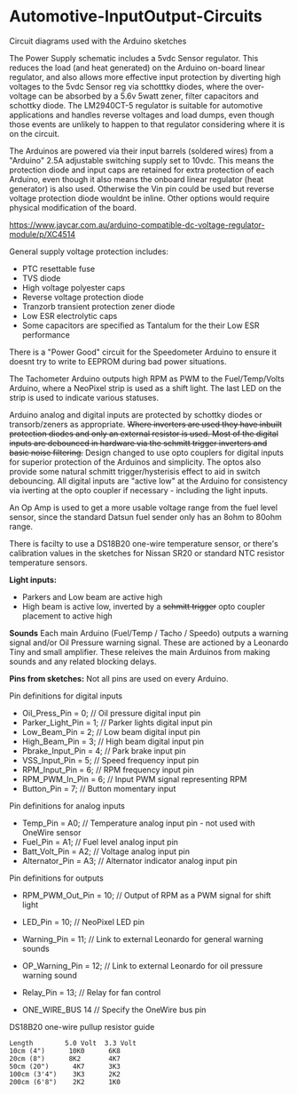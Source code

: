 # Automotive-InputOutput-Circuits
Circuit diagrams used with the Arduino sketches

The Power Supply schematic includes a 5vdc Sensor regulator. This reduces the load (and heat generated) on
the Arduino on-board linear regulator, and also allows more effective input protection
by diverting high voltages to the 5vdc Sensor reg via schotttky diodes, where the over-voltage can be absorbed
by a 5.6v 5watt zener, filter capacitors and schottky diode.
The LM2940CT-5 regulator is suitable for automotive applications and handles reverse voltages and load dumps,
even though those events are unlikely to happen to that regulator considering where it is on the circuit.

The Arduinos are powered via their input barrels (soldered wires) from a "Arduino" 2.5A adjustable switching
supply set to 10vdc. This means the protection diode and input caps are retained for extra protection of
each Arduino, even though it also means the onboard linear regulator (heat generator) is also used.
Otherwise the Vin pin could be used but reverse voltage protection diode wouldnt be inline. 
Other options would require physical modification of the board.

https://www.jaycar.com.au/arduino-compatible-dc-voltage-regulator-module/p/XC4514

General supply voltage protection includes:
- PTC resettable fuse
- TVS diode
- High voltage polyester caps
- Reverse voltage protection diode
- Tranzorb transient protection zener diode
- Low ESR electrolytic caps
- Some capacitors are specified as Tantalum for the their Low ESR performance

There is a "Power Good" circuit for the Speedometer Arduino to ensure it doesnt try to write to EEPROM
during bad power situations.

The Tachometer Arduino outputs high RPM as PWM to the Fuel/Temp/Volts Arduino, where a NeoPixel strip is used
as a shift light. The last LED on the strip is used to indicate various statuses.

Arduino analog and digital inputs are protected by schottky diodes or transorb/zeners as appropriate. ~~Where inverters are used
they have inbuilt protection diodes and only an external resistor is used. Most of the digital inputs
are debounced in hardware via the schmitt trigger inverters and basic noise filtering.~~
Design changed to use opto couplers for digital inputs for superior protection of the Arduinos and simplicity. The optos also provide some natural schmitt trigger/hysterisis effect to aid in switch debouncing.
All digital inputs are "active low" at the Arduino for consistency via iverting at the opto coupler if necessary - including the light inputs.

An Op Amp is used to get a more usable voltage range from the fuel level sensor, since the standard Datsun fuel sender
only has an 8ohm to 80ohm range.

There is facilty to use a DS18B20 one-wire temperature sensor, or there's calibration values in the
sketches for Nissan SR20 or standard NTC resistor temperature sensors.

**Light inputs:**
- Parkers and Low beam are active high
- High beam is active low, inverted by a ~~schmitt trigger~~ opto coupler placement to active high

**Sounds**
Each main Arduino (Fuel/Temp / Tacho / Speedo) outputs a warning signal and/or Oil Pressure warning signal. These are actioned
by a Leonardo Tiny and small amplifier. These releives the main Arduinos from making sounds and any related blocking delays.

**Pins from sketches:**
Not all pins are used on every Arduino.

Pin definitions for digital inputs
- Oil_Press_Pin = 0;              // Oil pressure digital input pin
- Parker_Light_Pin = 1;           // Parker lights digital input pin
- Low_Beam_Pin = 2;  // Low beam digital input pin
- High_Beam_Pin = 3;              // High beam digital input pin
- Pbrake_Input_Pin = 4;           // Park brake input pin
- VSS_Input_Pin = 5;              // Speed frequency input pin
- RPM_Input_Pin = 6;  // RPM frequency input pin
- RPM_PWM_In_Pin = 6;             // Input PWM signal representing RPM
- Button_Pin = 7;  // Button momentary input

Pin definitions for analog inputs
- Temp_Pin = A0;                  // Temperature analog input pin - not used with OneWire sensor
- Fuel_Pin = A1;                  // Fuel level analog input pin
- Batt_Volt_Pin = A2;             // Voltage analog input pin
- Alternator_Pin = A3;            // Alternator indicator analog input pin

Pin definitions for outputs
- RPM_PWM_Out_Pin = 10;            // Output of RPM as a PWM signal for shift light
- LED_Pin = 10;                   // NeoPixel LED pin
- Warning_Pin = 11;               // Link to external Leonardo for general warning sounds
- OP_Warning_Pin = 12;            // Link to external Leonardo for oil pressure warning sound
- Relay_Pin = 13;                 // Relay for fan control

- ONE_WIRE_BUS 14                // Specify the OneWire bus pin

DS18B20 one-wire pullup resistor guide
```
Length        5.0 Volt  3.3 Volt
10cm (4")      10K0      6K8
20cm (8")      8K2       4K7
50cm (20")      4K7      3K3
100cm (3'4")    3K3      2K2
200cm (6'8")    2K2      1K0
```
